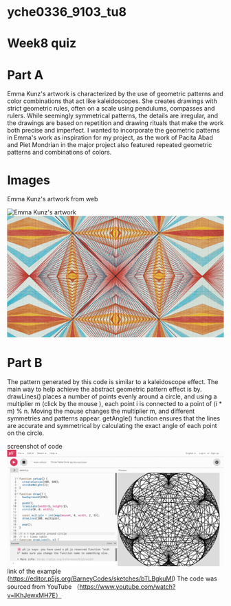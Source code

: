 # yche0336_9103_tu8
# Week8 quiz

# Part A

Emma Kunz's artwork is characterized by the use of geometric patterns and color combinations that act like kaleidoscopes. She creates drawings with strict geometric rules, often on a scale using pendulums, compasses and rulers. While seemingly symmetrical patterns, the details are irregular, and the drawings are based on repetition and drawing rituals that make the work both precise and imperfect. I wanted to incorporate the geometric patterns in Emma's work as inspiration for my project, as the work of Pacita Abad and Piet Mondrian in the major project also featured repeated geometric patterns and combinations of colors.


# Images
Emma Kunz's artwork 
from web

![Emma Kunz's artwork ](https://i.pinimg.com/originals/b2/c4/28/b2c428d13256d268e253c0ef1585fbed.jpg)
![Emma Kunz's artwork ](images/Emma-Kunz-.jpg)


# Part B

The pattern generated by this code is similar to a kaleidoscope effect. The main way to help achieve the abstract geometric pattern effect is by. drawLines() places a number of points evenly around a circle, and using a multiplier m (click by the mouse ), each point i is connected to a point of (i * m) % n. Moving the mouse changes the multiplier m, and different symmetries and patterns appear. getAngle() function ensures that the lines are accurate and symmetrical by calculating the exact angle of each point on the circle.

screenshot of code
![screebshot](<images/Screenshot 2024-05-01 at 12.03.37.png>)
link of the example
(https://editor.p5js.org/BarneyCodes/sketches/bTLBgkuMI)
The code was sourced from YouTube
（https://www.youtube.com/watch?v=IKhJewxMH7E）
